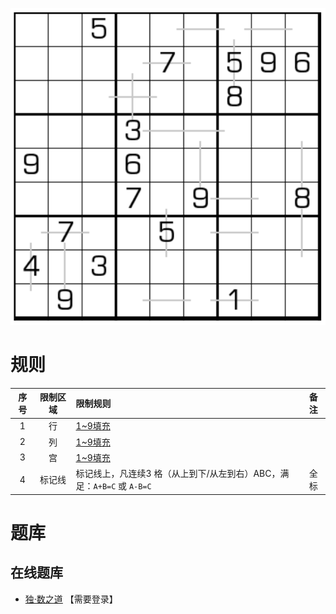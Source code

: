 ![](../../../../../images/sudoku/全标加减数独.png)

# 规则
| 序号  | 限制区域 | 限制规则                                           | 备注  |
|:---:|:----:|:-----------------------------------------------|:---:|
|  1  |  行   | [1~9填充]                                       |     |
|  2  |  列   | [1~9填充]                                       |     |
|  3  |  宫   | [1~9填充]                                       |     |
|  4  | 标记线  | 标记线上，凡连续3 格（从上到下/从左到右）ABC，满足：`A+B=C` 或 `A-B=C` | 全标  |

# 题库

## 在线题库
- [独·数之道](http://www.sudokufans.org.cn/lx/game.index.php?type=z4) 【需要登录】

[1~9填充]: ../../../../../rules.md#1to9填充
[共边邻格]: ../../../../../rules.md#共边邻格
